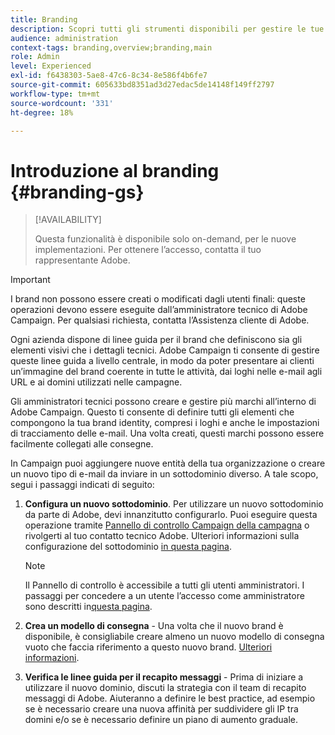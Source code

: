 ```yaml
---
title: Branding
description: Scopri tutti gli strumenti disponibili per gestire le tue identità di branding
audience: administration
context-tags: branding,overview;branding,main
role: Admin
level: Experienced
exl-id: f6438303-5ae8-47c6-8c34-8e586f4b6fe7
source-git-commit: 605633bd8351ad3d27edac5de14148f149ff2797
workflow-type: tm+mt
source-wordcount: '331'
ht-degree: 18%

---
```


# Introduzione al branding {#branding-gs}

>[!AVAILABILITY]
>
>Questa funzionalità è disponibile solo on-demand, per le nuove implementazioni. Per ottenere l’accesso, contatta il tuo rappresentante Adobe.


>[!IMPORTANT]
>
>I brand non possono essere creati o modificati dagli utenti finali: queste operazioni devono essere eseguite dall’amministratore tecnico di Adobe Campaign. Per qualsiasi richiesta, contatta l’Assistenza cliente di Adobe.

Ogni azienda dispone di linee guida per il brand che definiscono sia gli elementi visivi che i dettagli tecnici. Adobe Campaign ti consente di gestire queste linee guida a livello centrale, in modo da poter presentare ai clienti un’immagine del brand coerente in tutte le attività, dai loghi nelle e-mail agli URL e ai domini utilizzati nelle campagne.

Gli amministratori tecnici possono creare e gestire più marchi all’interno di Adobe Campaign. Questo ti consente di definire tutti gli elementi che compongono la tua brand identity, compresi i loghi e anche le impostazioni di tracciamento delle e-mail. Una volta creati, questi marchi possono essere facilmente collegati alle consegne.

In Campaign puoi aggiungere nuove entità della tua organizzazione o creare un nuovo tipo di e-mail da inviare in un sottodominio diverso. A tale scopo, segui i passaggi indicati di seguito:

1. **Configura un nuovo sottodominio**. Per utilizzare un nuovo sottodominio da parte di Adobe, devi innanzitutto configurarlo. Puoi eseguire questa operazione tramite [Pannello di controllo Campaign della campagna](https://experienceleague.adobe.com/docs/control-panel/using/subdomains-and-certificates/subdomains-branding.html?lang=it) o rivolgerti al tuo contatto tecnico Adobe. Ulteriori informazioni sulla configurazione del sottodominio [in questa pagina](https://experienceleague.adobe.com/en/docs/deliverability-learn/deliverability-best-practice-guide/additional-resources/campaign/ac-domain-name-setup).

   >[!NOTE]
   >
   >Il Pannello di controllo è accessibile a tutti gli utenti amministratori. I passaggi per concedere a un utente l’accesso come amministratore sono descritti in[questa pagina](https://experienceleague.adobe.com/docs/control-panel/using/discover-control-panel/managing-permissions.html?lang=it#discover-control-panel).

1. **Crea un modello di consegna** - Una volta che il nuovo brand è disponibile, è consigliabile creare almeno un nuovo modello di consegna vuoto che faccia riferimento a questo nuovo brand. [Ulteriori informazioni](branding-assign.md).

1. **Verifica le linee guida per il recapito messaggi** - Prima di iniziare a utilizzare il nuovo dominio, discuti la strategia con il team di recapito messaggi di Adobe. Aiuteranno a definire le best practice, ad esempio se è necessario creare una nuova affinità per suddividere gli IP tra domini e/o se è necessario definire un piano di aumento graduale.

